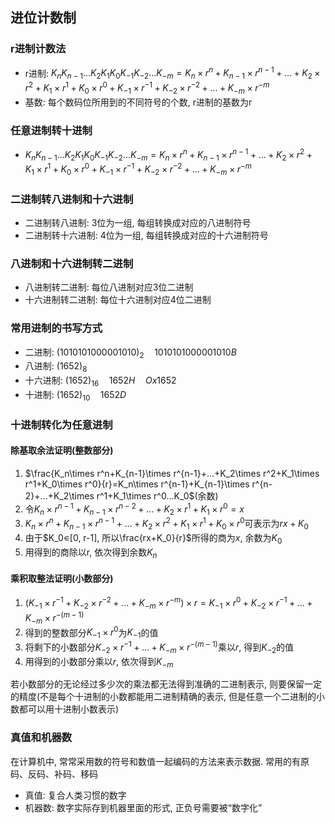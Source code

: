 ## 进位计数制

### r进制计数法

- r进制: $K_nK_{n-1}...K_2K_1K_0K_{-1}K_{-2}...K_{-m}=K_n\times r^n+K_{n-1}\times r^{n-1}+...+K_2\times r^2+K_1\times r^1+K_0\times r^0+K_{-1}\times r^{-1}+K_{-2}\times r^{-2}+...+K_{-m}\times r^{-m}$
- 基数: 每个数码位所用到的不同符号的个数, r进制的基数为r 

### 任意进制转十进制

- $K_nK_{n-1}...K_2K_1K_0K_{-1}K_{-2}...K_{-m}=K_n\times r^n+K_{n-1}\times r^{n-1}+...+K_2\times r^2+K_1\times r^1+K_0\times r^0+K_{-1}\times r^{-1}+K_{-2}\times r^{-2}+...+K_{-m}\times r^{-m}$

### 二进制转八进制和十六进制

- 二进制转八进制: 3位为一组, 每组转换成对应的八进制符号
- 二进制转十六进制: 4位为一组, 每组转换成对应的十六进制符号

### 八进制和十六进制转二进制

- 八进制转二进制: 每位八进制对应3位二进制
- 十六进制转二进制: 每位十六进制对应4位二进制

### 常用进制的书写方式

- 二进制: $(1010101000001010)_2\quad 1010101000001010B$
- 八进制: $(1652)_8$
- 十六进制: $(1652)_{16}\quad 1652H\quad Ox1652$
- 十进制: $(1652)_{10}\quad 1652D$

### 十进制转化为任意进制

#### 除基取余法证明(整数部分)

1. $\frac{K_n\times r^n+K_{n-1}\times r^{n-1}+...+K_2\times r^2+K_1\times r^1+K_0\times r^0}{r}=K_n\times r^{n-1}+K_{n-1}\times r^{n-2}+...+K_2\times r^1+K_1\times r^0...K_0$(余数)
2. 令$K_n\times r^{n-1}+K_{n-1}\times r^{n-2}+...+K_2\times r^1+K_1\times r^0=x$
3. $K_n\times r^n+K_{n-1}\times r^{n-1}+...+K_2\times r^2+K_1\times r^1+K_0\times r^0$可表示为$rx+K_0$
4. 由于$K_0∊[0, r-1], 所以\frac{rx+K_0}{r}$所得的商为$x$, 余数为$K_0$
5. 用得到的商除以r, 依次得到余数$K_n$

#### 乘积取整法证明(小数部分)

1. $(K_{-1}\times r^{-1}+K_{-2}\times r^{-2}+...+K_{-m}\times r^{-m})\times r=K_{-1}\times r^{0}+K_{-2}\times r^{-1}+...+K_{-m}\times r^{-(m-1)}$
2. 得到的整数部分$K_{-1}\times r^{0}$为$K_{-1}$的值
3. 将剩下的小数部分$K_{-2}\times r^{-1}+...+K_{-m}\times r^{-(m-1)}$乘以$r$, 得到$K_{-2}$的值
4. 用得到的小数部分乘以$r$, 依次得到$K_{-m}$

若小数部分的无论经过多少次的乘法都无法得到准确的二进制表示, 则要保留一定的精度(不是每个十进制的小数都能用二进制精确的表示, 但是任意一个二进制的小数都可以用十进制小数表示)

### 真值和机器数

在计算机中, 常常采用数的符号和数值一起编码的方法来表示数据. 常用的有原码、反码、补码、移码

- 真值: 复合人类习惯的数字
- 机器数: 数字实际存到机器里面的形式, 正负号需要被“数字化”